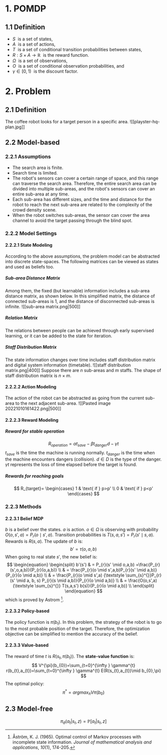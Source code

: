 # 1. POMDP

## 1.1 Definition
- $S$  is a set of states,
- $A$  is a set of actions,
- $T$  is a set of conditional transition probabilities between states,
- $R:S \times A\to \mathbb{R}$  is the reward function.
- $\Omega$  is a set of observations,
- $O$  is a set of conditional observation probabilities, and
- $\gamma \in \left [ 0, 1 \right )$  is the discount factor.

# 2. Problem

## 2.1 Definition
The coffee robot looks for a target person in a specific area.
![[playster-hq-plan.jpg]]

## 2.2 Model-based

### 2.2.1 Assumptions
- The search area is finite.
- Search time is limited.
- The robot's sensors can cover a certain range of space, and this range can traverse the search area. Therefore, the entire search area can be divided into multiple sub-areas, and the robot's sensors can cover an entire sub-area at any time.
- Each sub-area has different sizes, and the time and distance for the robot to reach the next sub-area are related to the complexity of the crowd density scene.
- When the robot switches sub-areas, the sensor can cover the area channel to avoid the target passing through the blind spot.

### 2.2.2 Model Settings
#### 2.2.2.1 State Modeling
According to the above assumptions, the problem model can be abstracted into discrete state-spaces. The following matrices can be viewed as states and used as beliefs too.
##### Sub-area Distance Matrix
Among them, the fixed (but learnable) information includes a sub-area distance matrix, as shown below. In this simplified matrix, the distance of connected sub-areas is 1, and the distance of disconnected sub-areas is infinite.
![[sub-area matrix.png|500]]
##### Relation Matrix
The relations between people can be achieved through early supervised learning, or it can be added to the state for iteration.

##### Staff Distribution Matrix
The state information changes over time includes staff distribution matrix and digital system information (timetable).
![[staff distribution matrix.png|400]]
Suppose there are $n$ sub-areas and $m$ staffs. The shape of staff distribution matrix is $n\times m$.

#### 2.2.2.2 Action Modeling
The action of the robot can be abstracted as going from the current sub-area to the next adjacent sub-area.
![[Pasted image 20221010161422.png|500]]

#### 2.2.2.3 Reward Modeling
##### Reward for stable operation
$$
R_{operation}=\alpha t_{save}-\beta t_{danger}d-\gamma t
$$
$t_{save}$ is the time the machine is running normally.
$t_{danger}$ is the time when the machine encounters dangers (collision).
$d \in D$ is the type of the danger.
$\gamma t$ represents the loss of time elapsed before the target is found.

##### Rewards for reaching goals
$$
R_{target}=
\begin{cases}
 1 & \text{ if } p>p'  \\
 0 & \text{ if } p<p' 
\end{cases}
$$

### 2.2.3 Methods
#### 2.2.3.1 Belief MDP
$b$ is a belief over the states.
$a$ is action.
$o\in \Omega$ is observing with probability $O(o,s',a)=P_{r}(o \mid s',a)$.
Transition probabilities is $T(s,a,s')=P_{r}(s' \mid s,a)$.
Rewards is $R(s,a)$.
The update of $b$ is: 
$$
b'=\tau (o,a,b)
$$
When going to real state $s'$, the new belief is:
$$
\begin{equation}
\begin{split}
b'(s')
& = P_{r}(s' \mid o,a,b) =\frac{P_{r}(s',o,a,b)}{P_{r}(o,a,b)} \\
& = \frac{P_{r}(o \mid s',a,b)P_{r}(s' \mid a,b)}{P_{r}(o \mid a,b)} \\
& = \frac{P_{r}(o \mid s',a) {\textstyle \sum_{s}^{}}P_{r}(s' \mid a, b, s) P_{r}(s \mid a,b)}{P_{r}(o \mid a,b)} \\
& = \frac{O(o,s',a) {\textstyle \sum_{s}^{}} T(s,a,s') b(s)}{P_{r}(o \mid a,b)} \\
\end{split}
\end{equation}
$$
which is proved by Astrom [^1].

#### 2.2.3.2 Policy-based
The policy function is $\pi (b_{t})$.
In this problem, the strategy of the robot is to go to the most probable position of the target. Therefore, the optimization objective can be simplified to mention the accuracy of the belief. 

#### 2.2.3.3 Value-based
The reward of time $t$ is $R(s_{t},\pi (b_{t}))$.
The **state-value function** is:
$$
V^{\pi}(b_{0})=\sum_{t=0}^{\infty } \gamma^{t} r(b_{t},a_{t})=\sum_{t=0}^{\infty } \gamma^{t} E(R(s_{t},a_{t})\mid b_{0},\pi)
$$
The optimal policy:
$$
\pi^{*}=argmax_{\pi}V\pi(b_{0})
$$


## 2.3 Model-free

$$
\pi_{\theta} \left ( a_{t} | s_{t}, z \right ) = \mathbb{P} \left [ a_{t} | s_{t}, z \right ] 
$$





[^1]: Åström, K. J. (1965). Optimal control of Markov processes with incomplete state information. _Journal of mathematical analysis and applications_, _10_(1), 174-205.